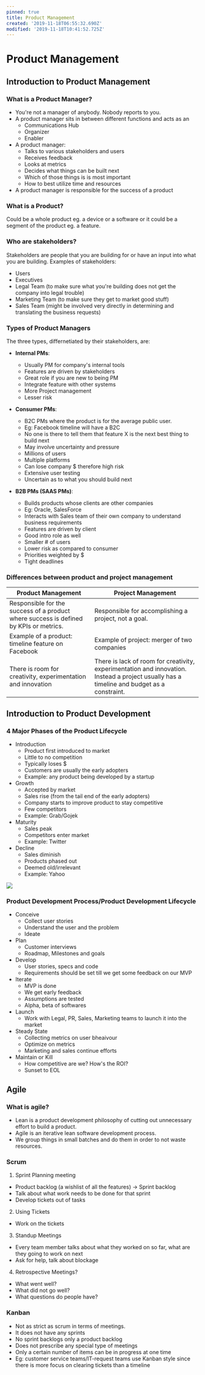 ```yaml
---
pinned: true
title: Product Management
created: '2019-11-18T06:55:32.690Z'
modified: '2019-11-18T10:41:52.725Z'
---
```


# Product Management

## Introduction to Product Management
### What is a Product Manager?
- You're not a manager of anybody. Nobody reports to you.
- A product manager sits in between different functions and acts as an
  - Communications Hub
  - Organizer
  - Enabler
- A product manager:
  - Talks to various stakeholders and users
  - Receives feedback
  - Looks at metrics
  - Decides what things can be built next
  - Which of those things is is most important
  - How to best utilize time and resources
- A product manager is responsible for the success of a product

### What is a Product?
Could be a whole product eg. a device or a software or it could be a segment of the product eg. a feature.

### Who are stakeholders?
Stakeholders are people that you are building for or have an input into what you are building. Examples of stakeholders:
- Users
- Executives
- Legal Team (to make sure what you're building does not get the company into legal trouble)
- Marketing Team (to make sure they get to market good stuff)
- Sales Team (might be involved very directly in determining and translating the business requests)

### Types of Product Managers
The three types, differnetiated by their stakeholders, are:
- **Internal PMs**: 
  - Usually PM for company's internal tools
  - Features are driven by stakeholders
  - Great role if you are new to being PM
  - Integrate feature with other systems
  - More Project management
  - Lesser risk

- **Consumer PMs**: 
  - B2C PMs where the product is for the average public user.
  - Eg: Facebook timeline will have a B2C 
  - No one is there to tell them that feature X is the next best thing to build next
  - May involve uncertainty and pressure
  - Millions of users
  - Multiple platforms
  - Can lose company $ therefore high risk
  - Extensive user testing
  - Uncertain as to what you should build next

- **B2B PMs (SAAS PMs)**:
  - Builds products whose clients are other companies
  - Eg: Oracle, SalesForce
  - Interacts with Sales team of their own company to understand business requirements
  - Features are driven by client
  - Good intro role as well
  - Smaller # of users
  - Lower risk as compared to consumer
  - Priorities weighted by $
  - Tight deadlines


### Differences between product and project management
Product Management | Project Management
--- | ---
Responsible for the success of a product where success is defined by KPIs or metrics. |  Responsible for accomplishing a project, not a goal. 
Example of a product: timeline feature on Facebook | Example of project: merger of two companies
There is room for creativity, experimentation and innovation | There is lack of room for creativity, experimentation and innovation. Instead a project usually has a timeline and budget as a constraint.


## Introduction to Product Development

### 4 Major Phases of the Product Lifecycle
- Introduction
  - Product first introduced to market
  - Little to no competition
  - Typically loses $
  - Customers are usually the early adopters
  - Example: any product being developed by a startup
- Growth
  - Accepted by market
  - Sales rise (from the tail end of the early adopters)
  - Company starts to improve product to stay competitive
  - Few competitors
  - Example: Grab/Gojek
- Maturity
  - Sales peak
  - Competitors enter market
  - Example: Twitter
- Decline
  - Sales diminish
  - Products phased out
  - Deemed old/irrelevant
  - Example: Yahoo

<img src="@attachment/prod_lc.png">


### Product Development Process/Product Development Lifecycle
- Conceive
  - Collect user stories
  - Understand the user and the problem
  - Ideate
- Plan
  - Customer interviews
  - Roadmap, Milestones and goals
- Develop
  - User stories, specs and code
  - Requirements should be set till we get some feedback on our MVP
- Iterate
  - MVP is done
  - We get early feedback
  - Assumptions are tested
  - Alpha, beta of softwares
- Launch
  - Work with Legal, PR, Sales, Marketing teams to launch it into the market
- Steady State
  - Collecting metrics on user bheaivour
  - Optimize on metrics 
  - Marketing and sales continue efforts
- Maintain or Kill
  - How competitive are we? How's the ROI?
  - Sunset to EOL

## Agile

### What is agile?
- Lean is a product development philosophy of cutting out unnecessary effort to build a product. 
- Agile is an iterative lean software development process.
- We group things in small batches and do them in order to not waste resources.

### Scrum
1. Sprint Planning meeting
 - Product backlog (a wishlist of all the features) -> Sprint backlog
 - Talk about what work needs to be done for that sprint
 - Develop tickets out of tasks
2. Using Tickets
  - Work on the tickets
3. Standup Meetings
  - Every team member talks about what they worked on so far, what are they going to work on next
  - Ask for help, talk about blockage
4. Retrospective Meetings?
  - What went well?
  - What did not go well?
  - What questions do people have?

### Kanban
- Not as strict as scrum in terms of meetings. 
- It does not have any sprints
- No sprint backlogs only a product backlog
- Does not prescribe any special type of meetings
- Only a certain number of items can be in progress at one time
- Eg: customer service teams/IT-request teams use Kanban style since there is more focus on clearing tickets than a timeline

























